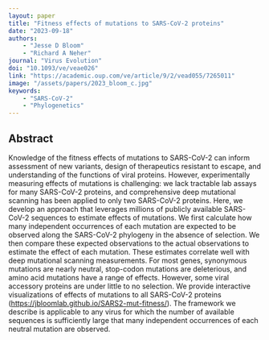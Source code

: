 ```yaml
---
layout: paper
title: "Fitness effects of mutations to SARS-CoV-2 proteins"
date: "2023-09-18"
authors: 
    - "Jesse D Bloom"
    - "Richard A Neher"
journal: "Virus Evolution"
doi: "10.1093/ve/veae026"
link: "https://academic.oup.com/ve/article/9/2/vead055/7265011"
image: "/assets/papers/2023_bloom_c.jpg"
keywords:
    - "SARS-CoV-2"
    - "Phylogenetics"
---
```


## Abstract

Knowledge of the fitness effects of mutations to SARS-CoV-2 can inform assessment of new variants, design of therapeutics resistant to escape, and understanding of the functions of viral proteins. However, experimentally measuring effects of mutations is challenging: we lack tractable lab assays for many SARS-CoV-2 proteins, and comprehensive deep mutational scanning has been applied to only two SARS-CoV-2 proteins. Here, we develop an approach that leverages millions of publicly available SARS-CoV-2 sequences to estimate effects of mutations. We first calculate how many independent occurrences of each mutation are expected to be observed along the SARS-CoV-2 phylogeny in the absence of selection. We then compare these expected observations to the actual observations to estimate the effect of each mutation. These estimates correlate well with deep mutational scanning measurements. For most genes, synonymous mutations are nearly neutral, stop-codon mutations are deleterious, and amino acid mutations have a range of effects. However, some viral accessory proteins are under little to no selection. We provide interactive visualizations of effects of mutations to all SARS-CoV-2 proteins (https://jbloomlab.github.io/SARS2-mut-fitness/). The framework we describe is applicable to any virus for which the number of available sequences is sufficiently large that many independent occurrences of each neutral mutation are observed.
